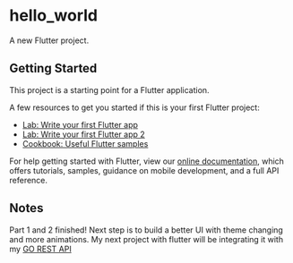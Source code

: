 # hello_world

A new Flutter project.

## Getting Started

This project is a starting point for a Flutter application.

A few resources to get you started if this is your first Flutter project:

- [Lab: Write your first Flutter app](https://flutter.dev/docs/get-started/codelab)
- [Lab: Write your first Flutter app 2](https://codelabs.developers.google.com/codelabs/first-flutter-app-pt2/#0)
- [Cookbook: Useful Flutter samples](https://flutter.dev/docs/cookbook)

For help getting started with Flutter, view our
[online documentation](https://flutter.dev/docs), which offers tutorials,
samples, guidance on mobile development, and a full API reference.

## Notes

Part 1 and 2 finished! Next step is to build a better UI with theme changing and more animations.
My next project with flutter will be integrating it with my [GO REST API](https://github.com/luk3skyw4lker/social-go)
